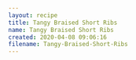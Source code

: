 ```yaml
---
layout: recipe
title: Tangy Braised Short Ribs
name: Tangy Braised Short Ribs
created: 2020-04-08 09:06:16
filename: Tangy-Braised-Short-Ribs
---
```

